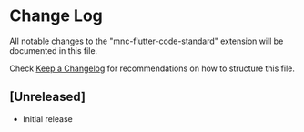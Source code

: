 # Change Log

All notable changes to the "mnc-flutter-code-standard" extension will be documented in this file.

Check [Keep a Changelog](http://keepachangelog.com/) for recommendations on how to structure this file.

## [Unreleased]

- Initial release